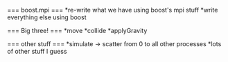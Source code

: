 === boost.mpi ===
*re-write what we have using boost's mpi stuff
*write everything else using boost

=== Big three! ===
*move
*collide
*applyGravity

=== other stuff ===
*simulate -> scatter from 0 to all other processes
*lots of other stuff I guess
